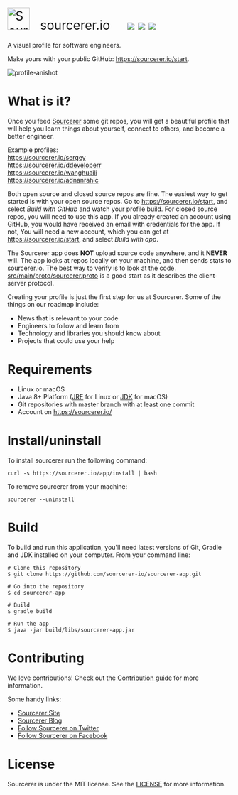 <h1 style="font-weight:normal">
  <a href="https://sourcerer.io"><img src=https://user-images.githubusercontent.com/20287615/34189346-d426d4c2-e4ef-11e7-9da4-cc76a1ed111d.png alt="Sourcerer Logo", width=50></a>
  &nbsp; sourcerer.io &nbsp; &nbsp; <a href="https://sourcerer.io/start"><img src=https://img.shields.io/badge/sourcerer-start%20now-brightgreen.svg></a> <a href="https://github.com/sourcerer-io/sourcerer-app/releases"><img src=https://img.shields.io/github/release/sourcerer-io/sourcerer-app.svg></a>
<a href="https://github.com/sourcerer-io/sourcerer-app/blob/master/LICENSE.md"><img src=https://img.shields.io/github/license/sourcerer-io/sourcerer-app.svg></a>

</h1>
  
A visual profile for software engineers.
<br>
  
Make yours with your public GitHub: <a href="https://sourcerer.io/start">https://sourcerer.io/start</a>.
<br>

![profile-anishot](https://user-images.githubusercontent.com/20287615/41826375-ffe3c62a-77dd-11e8-9352-62c8a8f476a6.gif)
<br>

What is it?
===========

Once you feed [Sourcerer](https://sourcerer.io/) some git repos, you will get a beautiful profile that will help you learn things about yourself, connect to others, and become a better
engineer. 

Example profiles:<br> 
<https://sourcerer.io/sergey><br>
<https://sourcerer.io/ddeveloperr><br>
<https://sourcerer.io/wanghuaili><br>
<https://sourcerer.io/adnanrahic><br>

Both open source and closed source repos are fine. The easiest way to get started is with your open source repos. Go to <https://sourcerer.io/start>, and select *Build with GitHub* and watch your profile build. For closed source repos, you will need to use this app. If you already created an account using GitHub, you would have received an email with credentials for the app.  If not, You will need a new account, which you can get at <https://sourcerer.io/start>, and select *Build with app*.

The Sourcerer app does **NOT** upload source code anywhere, and it **NEVER** will. The app looks at repos locally on your machine, and then sends stats to sourcerer.io. The best way to verify is to look at the code. [src/main/proto/sourcerer.proto](https://github.com/sourcerer-io/sourcerer-app/blob/develop/src/main/proto/sourcerer.proto)
is a good start as it describes the client-server protocol.

Creating your profile is just the first step for us at Sourcerer. Some of the things on our roadmap include:
* News that is relevant to your code
* Engineers to follow and learn from
* Technology and libraries you should know about
* Projects that could use your help


Requirements
============

* Linux or macOS
* Java 8+ Platform ([JRE](http://www.oracle.com/technetwork/java/javase/downloads/jre8-downloads-2133155.html) for Linux or [JDK](http://www.oracle.com/technetwork/java/javase/downloads/jdk8-downloads-2133151.html) for macOS)
* Git repositories with master branch with at least one commit
* Account on <https://sourcerer.io/>

Install/uninstall
=================

To install sourcerer run the following command:

```
curl -s https://sourcerer.io/app/install | bash
```

To remove sourcerer from your machine:

```
sourcerer --uninstall
```

Build
=====

To build and run this application, you'll need latest versions of Git, Gradle and JDK installed on your computer. From your command line:

```
# Clone this repository
$ git clone https://github.com/sourcerer-io/sourcerer-app.git

# Go into the repository
$ cd sourcerer-app

# Build
$ gradle build

# Run the app
$ java -jar build/libs/sourcerer-app.jar
```

Contributing
============

We love contributions!  Check out the [Contribution guide](https://github.com/sourcerer-io/sourcerer-app/blob/master/CONTRIBUTING.md) for more information.

Some handy links:<br>
* [Sourcerer Site](https://sourcerer.io/)
* [Sourcerer Blog](https://blog.sourcerer.io)
* [Follow Sourcerer on Twitter](https://twitter.com/sourcerer_io)
* [Follow Sourcerer on Facebook](https://www.facebook.com/sourcerer.io/)

License
=======
Sourcerer is under the MIT license. See the [LICENSE](https://github.com/sourcerer-io/sourcerer-app/blob/develop/LICENSE.md) for more information.
